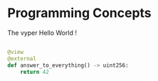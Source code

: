 # Programming Concepts

The vyper Hello World !

```python

@view
@external
def answer_to_everything() -> uint256:
    return 42

``` 